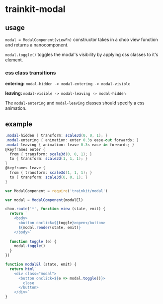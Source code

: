 # trainkit-modal

## usage

`modal = ModalComponent(viewFn)`
constructor takes in a choo view function and returns a nanocomponent. 

`modal.toggle()`
toggles the modal's visibility by applying css classes to it's element.


### css class transitions

**entering:**
`modal-hidden -> modal-entering -> modal-visible` 

**leaving:** 
`modal-visible -> modal-leaving -> modal-hidden` 


The `modal-entering` and `modal-leaving` classes should specify a css animation.


## example

```cs
.modal-hidden { transform: scale3d(0, 0, 1); }
.modal-entering { animation: enter 0.3s ease-out forwards; }
.modal-leaving { animation: leave 0.3s ease-in forwards; }
@keyframes enter { 
  from { transform: scale3d(0, 0, 1); }
  to { transform: scale3d(1, 1, 1); }
}
@keyframes leave { 
  from { transform: scale3d(1, 1, 1); }
  to { transform: scale3d(0, 0, 1); }
}
```

```js
var ModalComponent = require('trainkit/modal')

var modal = ModalComponent(modalEl)

choo.route('*', function view (state, emit) {
  return `
    <body>
      <button onclick=${toggle}>open</button>
      ${modal.render(state, emit)}
    </body>`  
    
  function toggle (e) { 
    modal.toggle()
  }
})

function modalEl (state, emit) {
  return html`
    <div class="modal">
      <button onclick=${e => modal.toggle()}>
        close
      </button>
    </div>`
}
```
